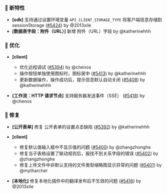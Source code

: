### 🎉 新特性

- **[sdk]** 支持通过设置环境变量 `API_CLIENT_STORAGE_TYPE` 将客户端信息存储到 sessionStorage ([#5424](https://github.com/nocobase/nocobase/pull/5424)) by @2013xile
- **[数据表字段：附件（URL）]** 新增 附件（URL）字段 by @katherinehhh

### 🚀 优化

- **[client]**

  - 优化远程调试 ([#5394](https://github.com/nocobase/nocobase/pull/5394)) by @chenos
  - 操作按钮单独使用图标时，图标居中 ([#5413](https://github.com/nocobase/nocobase/pull/5413)) by @katherinehhh
  - 更新数据操作，操作成功后，提示信息默认自动关闭 ([#5408](https://github.com/nocobase/nocobase/pull/5408)) by @katherinehhh
- **[工作流：HTTP 请求节点]** 支持服务器发送事件（SSE） ([#5418](https://github.com/nocobase/nocobase/pull/5418)) by @chenos

### 🐛 修复

- **[公开表单]** 修复 公开表单的设置点击缺陷 ([#5392](https://github.com/nocobase/nocobase/pull/5392)) by @katherinehhh
- **[client]**

  - 修复默认值输入框中不显示值的问题 ([#5400](https://github.com/nocobase/nocobase/pull/5400)) by @zhangzhonghe
  - 修复当子表格设置了联动规则后，报找不到关系字段的错误 ([#5402](https://github.com/nocobase/nocobase/pull/5402)) by @zhangzhonghe
  - 修复上传文件中非默认支持的文件类型缩略图显示异常的问题 ([#5401](https://github.com/nocobase/nocobase/pull/5401)) by @mytharcher
- **[本地化]** 修复本地化插件中的翻译发布后不生效的问题 ([#5416](https://github.com/nocobase/nocobase/pull/5416)) by @2013xile
